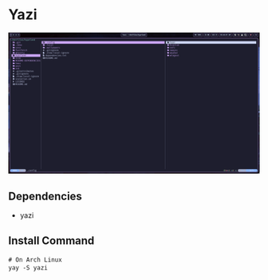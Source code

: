 # Yazi

![yazi](../README-DEPENDENCIES/yazi.png)

## Dependencies

- yazi

## Install Command

```
# On Arch Linux
yay -S yazi
```
